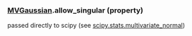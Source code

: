 ### [MVGaussian](MVGaussian.md).allow_singular (property)




passed directly to scipy (see [scipy.stats.multivariate_normal](https://docs.scipy.org/doc/scipy/reference/generated/scipy.stats.multivariate_normal.html))

